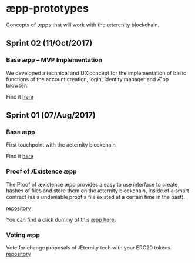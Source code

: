 # æpp-prototypes
Concepts of æpps that will work with the æterenity blockchain.

## Sprint 02 (11/Oct/2017)

### Base æpp – MVP Implementation
We developed a technical and UX concept for the implementation of basic functions of the account creation, login, Identity manager and Æpp browser:

Find it [here](base-aepp/sprint_02.md)

## Sprint 01 (07/Aug/2017)

### Base æpp
First touchpoint with the aeternity blockchain

Find it [here](base-aepp/main.md)

### Proof of Æxistence æpp
The Proof of æxistence æpp provides a easy to use interface to create hashes of files and store them on the æternity blockchain, inside of a smart contract (as a undeniable proof a file existed at a certain time in the past).

[repository]( https://github.com/aeternity/aepp-aexistence )

You can find a click dummy of this [æpp here](https://aeternity.github.io/aepp-aexistence).

### Voting æpp
Vote for change proposals of Æternity tech with your ERC20 tokens. [repository]( https://github.com/aeternity/aepp-voting )

